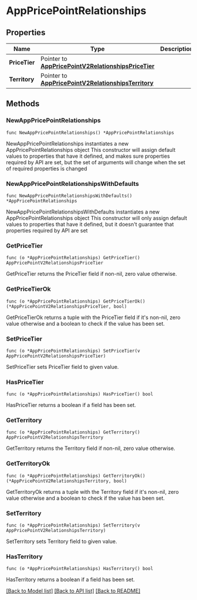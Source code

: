 # AppPricePointRelationships

## Properties

Name | Type | Description | Notes
------------ | ------------- | ------------- | -------------
**PriceTier** | Pointer to [**AppPricePointV2RelationshipsPriceTier**](AppPricePointV2RelationshipsPriceTier.md) |  | [optional] 
**Territory** | Pointer to [**AppPricePointV2RelationshipsTerritory**](AppPricePointV2RelationshipsTerritory.md) |  | [optional] 

## Methods

### NewAppPricePointRelationships

`func NewAppPricePointRelationships() *AppPricePointRelationships`

NewAppPricePointRelationships instantiates a new AppPricePointRelationships object
This constructor will assign default values to properties that have it defined,
and makes sure properties required by API are set, but the set of arguments
will change when the set of required properties is changed

### NewAppPricePointRelationshipsWithDefaults

`func NewAppPricePointRelationshipsWithDefaults() *AppPricePointRelationships`

NewAppPricePointRelationshipsWithDefaults instantiates a new AppPricePointRelationships object
This constructor will only assign default values to properties that have it defined,
but it doesn't guarantee that properties required by API are set

### GetPriceTier

`func (o *AppPricePointRelationships) GetPriceTier() AppPricePointV2RelationshipsPriceTier`

GetPriceTier returns the PriceTier field if non-nil, zero value otherwise.

### GetPriceTierOk

`func (o *AppPricePointRelationships) GetPriceTierOk() (*AppPricePointV2RelationshipsPriceTier, bool)`

GetPriceTierOk returns a tuple with the PriceTier field if it's non-nil, zero value otherwise
and a boolean to check if the value has been set.

### SetPriceTier

`func (o *AppPricePointRelationships) SetPriceTier(v AppPricePointV2RelationshipsPriceTier)`

SetPriceTier sets PriceTier field to given value.

### HasPriceTier

`func (o *AppPricePointRelationships) HasPriceTier() bool`

HasPriceTier returns a boolean if a field has been set.

### GetTerritory

`func (o *AppPricePointRelationships) GetTerritory() AppPricePointV2RelationshipsTerritory`

GetTerritory returns the Territory field if non-nil, zero value otherwise.

### GetTerritoryOk

`func (o *AppPricePointRelationships) GetTerritoryOk() (*AppPricePointV2RelationshipsTerritory, bool)`

GetTerritoryOk returns a tuple with the Territory field if it's non-nil, zero value otherwise
and a boolean to check if the value has been set.

### SetTerritory

`func (o *AppPricePointRelationships) SetTerritory(v AppPricePointV2RelationshipsTerritory)`

SetTerritory sets Territory field to given value.

### HasTerritory

`func (o *AppPricePointRelationships) HasTerritory() bool`

HasTerritory returns a boolean if a field has been set.


[[Back to Model list]](../README.md#documentation-for-models) [[Back to API list]](../README.md#documentation-for-api-endpoints) [[Back to README]](../README.md)


